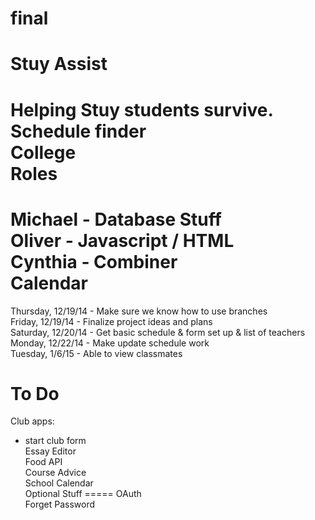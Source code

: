 final
=====
Stuy Assist  
=====
Helping Stuy students survive.  
Schedule finder  
College  
Roles
=====
Michael - Database Stuff  
Oliver - Javascript / HTML  
Cynthia - Combiner  
Calendar
=====
Thursday, 12/19/14 - Make sure we know how to use branches  
Friday, 12/19/14 - Finalize project ideas and plans  
Saturday, 12/20/14 - Get basic schedule & form set up & list of teachers  
Monday, 12/22/14 - Make update schedule work  
Tuesday, 1/6/15 - Able to view classmates  

To Do
=====
Club apps:  
- start club form  
Essay Editor  
Food API  
Course Advice  
School Calendar  
Optional Stuff
=====
OAuth  
Forget Password  
